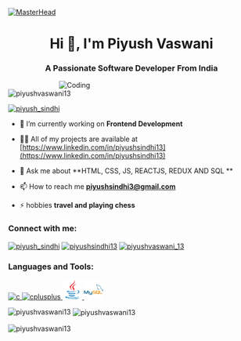 [![MasterHead](https://cdn.dribbble.com/users/2131993/screenshots/4948736/media/45dceb640723d72436c427add7966cf8.gif)](https://piyushvaswani13.io)
<h1 align="center">Hi 👋, I'm Piyush Vaswani</h1>
<h3 align="center">A Passionate Software Developer From India</h3>

<img align="right" alt="Coding" width="400" src="https://cdn.dribbble.com/users/1162077/screenshots/3848914/programmer.gif">

<p align="left"> <img src="https://komarev.com/ghpvc/?username=piyushvaswani13&label=Profile%20views&color=0e75b6&style=flat" alt="piyushvaswani13" /> </p>

<p align="left"> <a href="https://twitter.com/piyush_sindhi" target="blank"><img src="https://img.shields.io/twitter/follow/piyush_sindhi?logo=twitter&style=for-the-badge" alt="piyush_sindhi" /></a> </p>

- 🔭 I’m currently working on **Frontend Development**

- 👨‍💻 All of my projects are available at [https://www.linkedin.com/in/piyushsindhi13](https://www.linkedin.com/in/piyushsindhi13)

- 💬 Ask me about **HTML, CSS, JS, REACTJS, REDUX AND SQL **

- 📫 How to reach me **piyushsindhi3@gmail.com**

- ⚡ hobbies **travel and playing chess**

<h3 align="left">Connect with me:</h3>
<p align="left">
<a href="https://twitter.com/piyush_sindhi" target="blank"><img align="center" src="https://raw.githubusercontent.com/rahuldkjain/github-profile-readme-generator/master/src/images/icons/Social/twitter.svg" alt="piyush_sindhi" height="30" width="40" /></a>
<a href="https://linkedin.com/in/piyushsindhi13" target="blank"><img align="center" src="https://raw.githubusercontent.com/rahuldkjain/github-profile-readme-generator/master/src/images/icons/Social/linked-in-alt.svg" alt="piyushsindhi13" height="30" width="40" /></a>
<a href="https://instagram.com/piyushvaswani_13" target="blank"><img align="center" src="https://raw.githubusercontent.com/rahuldkjain/github-profile-readme-generator/master/src/images/icons/Social/instagram.svg" alt="piyushvaswani_13" height="30" width="40" /></a>
</p>

<h3 align="left">Languages and Tools:</h3>
<p align="left"> <a href="https://react.dev/" target="_blank" rel="noreferrer"> <img src="https://w7.pngwing.com/pngs/452/495/png-transparent-react-javascript-angularjs-ionic-github-text-logo-symmetry-thumbnail.png" alt="c" width="40" height="40"/> </a> <a href="https://react-redux.js.org/" target="_blank" rel="noreferrer"> <img src="https://raw.githubusercontent.com/reduxjs/redux/master/logo/logo.png" alt="cplusplus" width="40" height="40"/> </a> <a href="https://www.java.com" target="_blank" rel="noreferrer"> <img src="https://raw.githubusercontent.com/devicons/devicon/master/icons/java/java-original.svg" alt="java" width="40" height="40"/> </a> <a href="https://www.mysql.com/" target="_blank" rel="noreferrer"> <img src="https://raw.githubusercontent.com/devicons/devicon/master/icons/mysql/mysql-original-wordmark.svg" alt="mysql" width="40" height="40"/> </a> </p>

<p><img align="left" src="https://github-readme-stats.vercel.app/api/top-langs?username=piyushvaswani13&show_icons=true&locale=en&layout=compact" alt="piyushvaswani13" /></p>

<p>&nbsp;<img align="center" src="https://github-readme-stats.vercel.app/api?username=piyushvaswani13&show_icons=true&locale=en" alt="piyushvaswani13" /></p>

<p><img align="center" src="https://github-readme-streak-stats.herokuapp.com/?user=piyushvaswani13&" alt="piyushvaswani13" /></p>

